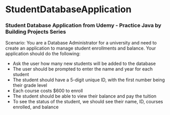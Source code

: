 # StudentDatabaseApplication
### Student Database Application from Udemy - Practice Java by Building Projects Series
Scenario: You are a Database Administrator for a university and need to create an application to manage student enrollments and balance.
Your application should do the following:
- Ask the user how many new students will be added to the database
- The user should be prompted to enter the name and year for each student
- The student should have a 5-digit unique ID, with the first number being their grade level
- Each course costs $600 to enroll
- The student should be able to view their balance and pay the tuition
- To see the status of the student, we should see their name, ID, courses enrolled, and balance
